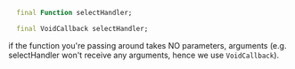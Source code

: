 ```dart
  final Function selectHandler;

  final VoidCallback selectHandler;

```

if the function you're passing around takes NO parameters, arguments (e.g. selectHandler won't receive any arguments, hence we use `VoidCallback`).
